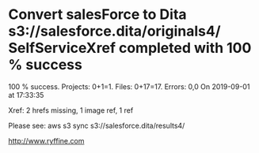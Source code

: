 # Convert salesForce to Dita s3://salesforce.dita/originals4/ SelfServiceXref completed with 100 % success

100 % success. Projects: 0+1=1.  Files: 0+17=17. Errors: 0,0  On 2019-09-01 at 17:33:35

Xref: 2 hrefs missing, 1 image ref, 1 ref

Please see: aws s3 sync s3://salesforce.dita/results4/

http://www.ryffine.com
